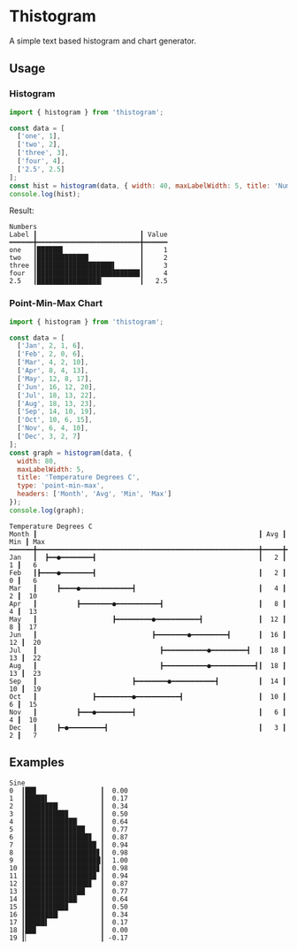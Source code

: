 # Thistogram

A simple text based histogram and chart generator.

## Usage

### Histogram

<!--- @@inject: samples/histogram.js --->

```js
import { histogram } from 'thistogram';

const data = [
  ['one', 1],
  ['two', 2],
  ['three', 3],
  ['four', 4],
  ['2.5', 2.5]
];
const hist = histogram(data, { width: 40, maxLabelWidth: 5, title: 'Numbers', headers: ['Label', 'Value'] });
console.log(hist);
```

<!--- @@inject-end: samples/histogram.js --->

Result:

<!--- @@inject: static/histogram.txt --->

```
Numbers
Label ┃                          ┃ Value
━━━━━━╋━━━━━━━━━━━━━━━━━━━━━━━━━━╋━━━━━━
one   ┃██████▌                   ┃     1
two   ┃█████████████             ┃     2
three ┃███████████████████▌      ┃     3
four  ┃██████████████████████████┃     4
2.5   ┃████████████████▎         ┃   2.5
```

<!--- @@inject-end: static/histogram.txt --->

### Point-Min-Max Chart

<!--- @@inject: samples/temperature.js --->

```js
import { histogram } from 'thistogram';

const data = [
  ['Jan', 2, 1, 6],
  ['Feb', 2, 0, 6],
  ['Mar', 4, 2, 10],
  ['Apr', 8, 4, 13],
  ['May', 12, 8, 17],
  ['Jun', 16, 12, 20],
  ['Jul', 18, 13, 22],
  ['Aug', 18, 13, 23],
  ['Sep', 14, 10, 19],
  ['Oct', 10, 6, 15],
  ['Nov', 6, 4, 10],
  ['Dec', 3, 2, 7]
];
const graph = histogram(data, {
  width: 80,
  maxLabelWidth: 5,
  title: 'Temperature Degrees C',
  type: 'point-min-max',
  headers: ['Month', 'Avg', 'Min', 'Max']
});
console.log(graph);
```

<!--- @@inject-end: samples/temperature.js --->

<!--- @@inject: static/temperature.txt --->

```
Temperature Degrees C
Month ┃                                                        ┃ Avg ┃ Min ┃ Max
━━━━━━╋━━━━━━━━━━━━━━━━━━━━━━━━━━━━━━━━━━━━━━━━━━━━━━━━━━━━━━━━╋━━━━━╋━━━━━╋━━━━
Jan   ┃  ┣━━●━━━━━━━━┫                                         ┃   2 ┃   1 ┃   6
Feb   ┃┣━━━━●━━━━━━━━┫                                         ┃   2 ┃   0 ┃   6
Mar   ┃     ┣━━━━●━━━━━━━━━━━━━┫                               ┃   4 ┃   2 ┃  10
Apr   ┃          ┣━━━━━━━━●━━━━━━━━━━━┫                        ┃   8 ┃   4 ┃  13
May   ┃                   ┣━━━━━━━━━●━━━━━━━━━━━┫              ┃  12 ┃   8 ┃  17
Jun   ┃                             ┣━━━━━━━━●━━━━━━━━━┫       ┃  16 ┃  12 ┃  20
Jul   ┃                               ┣━━━━━━━━━━━●━━━━━━━━━┫  ┃  18 ┃  13 ┃  22
Aug   ┃                               ┣━━━━━━━━━━━●━━━━━━━━━━━┫┃  18 ┃  13 ┃  23
Sep   ┃                        ┣━━━━━━━━●━━━━━━━━━━━┫          ┃  14 ┃  10 ┃  19
Oct   ┃              ┣━━━━━━━━━●━━━━━━━━━━━┫                   ┃  10 ┃   6 ┃  15
Nov   ┃          ┣━━━●━━━━━━━━━┫                               ┃   6 ┃   4 ┃  10
Dec   ┃     ┣━●━━━━━━━━━┫                                      ┃   3 ┃   2 ┃   7
```

<!--- @@inject-end: static/temperature.txt --->

## Examples

```
Sine
0  ┃██▊                ┃  0.00
1  ┃█████▌             ┃  0.17
2  ┃████████▎          ┃  0.34
3  ┃██████████▉        ┃  0.50
4  ┃█████████████▏     ┃  0.64
5  ┃███████████████▏   ┃  0.77
6  ┃████████████████▊  ┃  0.87
7  ┃██████████████████ ┃  0.94
8  ┃██████████████████▊┃  0.98
9  ┃███████████████████┃  1.00
10 ┃██████████████████▊┃  0.98
11 ┃██████████████████ ┃  0.94
12 ┃████████████████▊  ┃  0.87
13 ┃███████████████▏   ┃  0.77
14 ┃█████████████▏     ┃  0.64
15 ┃██████████▉        ┃  0.50
16 ┃████████▎          ┃  0.34
17 ┃█████▌             ┃  0.17
18 ┃██▊                ┃  0.00
19 ┃▏                  ┃ -0.17
```
